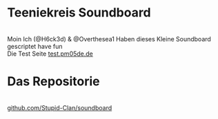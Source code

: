 # Teeniekreis Soundboard
<br> Moin Ich (@H6ck3d) & @Overthesea1 Haben dieses Kleine Soundboard gescriptet have fun
<br>Die Test Seite  <a href="https://test.pm05de.de" target="_blank">test.pm05de.de</a>
<br>
# Das Repositorie
<br> <a href="https://github.com/Stupid-Clan/soundboard" target="_blank">github.com/Stupid-Clan/soundboard</a>
